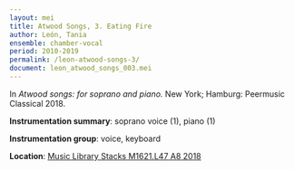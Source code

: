 ```yaml
---
layout: mei
title: Atwood Songs, 3. Eating Fire
author: León, Tania
ensemble: chamber-vocal
period: 2010-2019
permalink: /leon-atwood-songs-3/
document: leon_atwood_songs_003.mei
---
```


In *Atwood songs: for soprano and piano.* New York; Hamburg: Peermusic Classical 2018.

**Instrumentation summary**: soprano voice (1), piano (1) 

**Instrumentation group**: voice, keyboard

**Location**: <a href="https://tufts.primo.exlibrisgroup.com/permalink/01TUN_INST/1kc9gia/alma991018215939203851" target="_blank">Music Library Stacks M1621.L47 A8 2018</a>